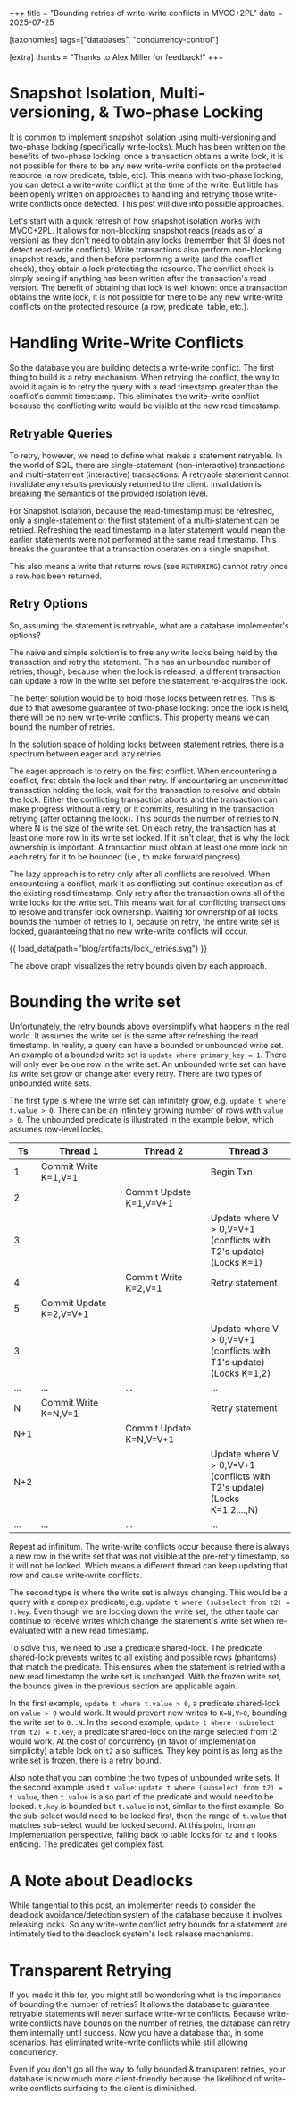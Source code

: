 +++
title = "Bounding retries of write-write conflicts in MVCC+2PL"
date = 2025-07-25

[taxonomies]
tags=["databases", "concurrency-control"]

[extra]
thanks = "Thanks to Alex Miller for feedback!"
+++

# Snapshot Isolation, Multi-versioning, & Two-phase Locking

It is common to implement snapshot isolation using multi-versioning and
two-phase locking (specifically write-locks). Much has been written on the
benefits of two-phase locking: once a transaction obtains a write lock, it is
not possible for there to be any new write-write conflicts on the protected
resource (a row predicate, table, etc). This means with two-phase locking, you
can detect a write-write conflict at the time of the write. But little has been
openly written on approaches to handling and retrying those write-write
conflicts once detected. This post will dive into possible approaches.

Let's start with a quick refresh of how snapshot isolation works with
MVCC+2PL. It allows for non-blocking snapshot reads (reads as of a version) as
they don't need to obtain any locks (remember that SI does not detect read-write
conflicts). Write transactions also perform non-blocking snapshot reads, and
then before performing a write (and the conflict check), they obtain a lock
protecting the resource. The conflict check is simply seeing if anything has
been written after the transaction's read version. The benefit of obtaining that
lock is well known: once a transaction obtains the write lock, it is not
possible for there to be any new write-write conflicts on the protected resource
(a row, predicate, table, etc.).

<!-- more -->

# Handling Write-Write Conflicts

So the database you are building detects a write-write conflict. The first thing
to build is a retry mechanism. When retrying the conflict, the way to avoid it
again is to retry the query with a read timestamp greater than the conflict's
commit timestamp. This eliminates the write-write conflict because the
conflicting write would be visible at the new read timestamp.

## Retryable Queries

To retry, however, we need to define what makes a statement retryable. In the
world of SQL, there are single-statement (non-interactive) transactions and
multi-statement (interactive) transactions. A retryable statement cannot
invalidate any results previously returned to the client. Invalidation is
breaking the semantics of the provided isolation level.

For Snapshot Isolation, because the read-timestamp must be refreshed, only a
single-statement or the first statement of a multi-statement can be
retried. Refreshing the read timestamp in a later statement would mean the
earlier statements were not performed at the same read timestamp. This breaks
the guarantee that a transaction operates on a single snapshot.

This also means a write that returns rows (see `RETURNING`) cannot retry once a
row has been returned.

## Retry Options

So, assuming the statement is retryable, what are a database implementer's
options?

The naive and simple solution is to free any write locks being held by the
transaction and retry the statement. This has an unbounded number of retries,
though, because when the lock is released, a different transaction can update a
row in the write set before the statement re-acquires the lock.

The better solution would be to hold those locks between retries. This is due to
that awesome guarantee of two-phase locking: once the lock is held, there will
be no new write-write conflicts. This property means we can bound the number of
retries.

In the solution space of holding locks between statement retries, there is a
spectrum between eager and lazy retries.

The eager approach is to retry on the first conflict. When encountering a
conflict, first obtain the lock and then retry. If encountering an uncommitted
transaction holding the lock, wait for the transaction to resolve and obtain the
lock. Either the conflicting transaction aborts and the transaction can make
progress without a retry, or it commits, resulting in the transaction retrying
(after obtaining the lock). This bounds the number of retries to N, where N is
the size of the write set. On each retry, the transaction has at least one more
row in its write set locked. If it isn't clear, that is why the lock ownership
is important. A transaction must obtain at least one more lock on each retry for
it to be bounded (i.e., to make forward progress).

The lazy approach is to retry only after all conflicts are resolved. When
encountering a conflict, mark it as conflicting but continue execution as of the
existing read timestamp. Only retry after the transaction owns all of the write
locks for the write set. This means wait for all conflicting transactions to
resolve and transfer lock ownership. Waiting for ownership of all locks bounds
the number of retries to 1, because on retry, the entire write set is locked,
guaranteeing that no new write-write conflicts will occur.

{{ load_data(path="blog/artifacts/lock_retries.svg") }}

The above graph visualizes the retry bounds given by each approach.

# Bounding the write set

Unfortunately, the retry bounds above oversimplify what happens in the real
world. It assumes the write set is the same after refreshing the read
timestamp. In reality, a query can have a bounded or unbounded write set. An
example of a bounded write set is `update where primary_key = 1`. There will
only ever be one row in the write set. An unbounded write set can have its write
set grow or change after every retry. There are two types of unbounded write
sets.

The first type is where the write set can infinitely grow, e.g. `update t where
t.value > 0`. There can be an infinitely growing number of rows with `value >
0`. The unbounded predicate is illustrated in the example below, which assumes
row-level locks.

| Ts  | Thread 1                | Thread 2                | Thread 3                                                                        |
|-----|-------------------------|-------------------------|---------------------------------------------------------------------------------|
| 1   | Commit Write K=1,V=1    |                         | Begin Txn                                                                       |
| 2   |                         | Commit Update K=1,V=V+1 |                                                                                 |
| 3   |                         |                         | Update where V > 0,V=V+1<br>(conflicts with T2's update)<br>(Locks K=1)         |
| 4   |                         | Commit Write K=2,V=1    | Retry statement                                                                 |
| 5   | Commit Update K=2,V=V+1 |                         |                                                                                 |
| 3   |                         |                         | Update where V > 0,V=V+1<br>(conflicts with T1's update)<br>(Locks K=1,2)       |
| ... | ...                     | ...                     | ...                                                                             |
| N   | Commit Write K=N,V=1    |                         | Retry statement                                                                 |
| N+1 |                         | Commit Update K=N,V=V+1 |                                                                                 |
| N+2 |                         |                         | Update where V > 0,V=V+1<br>(conflicts with T2's update)<br>(Locks K=1,2,...,N) |
| ... | ...                     | ...                     | ...                                                                             |

Repeat ad infinitum. The write-write conflicts occur because there is always a
new row in the write set that was not visible at the pre-retry timestamp, so it
will not be locked. Which means a different thread can keep updating that row
and cause write-write conflicts.

The second type is where the write set is always changing. This would be a query
with a complex predicate, e.g. `update t where (subselect from t2) =
t.key`. Even though we are locking down the write set, the other table can
continue to receive writes which change the statement's write set when
re-evaluated with a new read timestamp.

To solve this, we need to use a predicate shared-lock. The predicate shared-lock
prevents writes to all existing and possible rows (phantoms) that match the
predicate. This ensures when the statement is retried with a new read timestamp
the write set is unchanged. With the frozen write set, the bounds given in the
previous section are applicable again.

In the first example, `update t where t.value > 0`, a predicate shared-lock on
`value > 0` would work. It would prevent new writes to `K=N,V>0`, bounding the
write set to `0..N`. In the second example, `update t where (subselect from t2)
= t.key`, a predicate shared-lock on the range selected from t2 would work. At
the cost of concurrency (in favor of implementation simplicity) a table lock on
`t2` also suffices. They key point is as long as the write set is frozen, there
is a retry bound.

Also note that you can combine the two types of unbounded write sets. If the
second example used `t.value`: `update t where (subselect from t2) = t.value`,
then `t.value` is also part of the predicate and would need to be
locked. `t.key` is bounded but `t.value` is not, similar to the first
example. So the sub-select would need to be locked first, then the range of
`t.value` that matches sub-select would be locked second. At this point, from an
implementation perspective, falling back to table locks for `t2` and `t` looks
enticing. The predicates get complex fast.

# A Note about Deadlocks

While tangential to this post, an implementer needs to consider the deadlock
avoidance/detection system of the database because it involves releasing
locks. So any write-write conflict retry bounds for a statement are intimately
tied to the deadlock system's lock release mechanisms.

# Transparent Retrying

If you made it this far, you might still be wondering what is the importance of
bounding the number of retries?  It allows the database to guarantee retryable
statements will never surface write-write conflicts. Because write-write
conflicts have bounds on the number of retries, the database can retry them
internally until success. Now you have a database that, in some scenarios, has
eliminated write-write conflicts while still allowing concurrency.

Even if you don't go all the way to fully bounded & transparent retries, your
database is now much more client-friendly because the likelihood of write-write
conflicts surfacing to the client is diminished.
